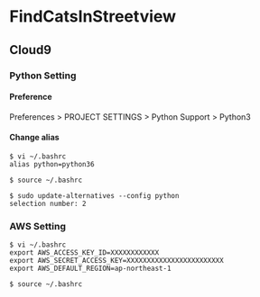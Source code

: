 # FindCatsInStreetview

## Cloud9

### Python Setting

#### Preference

Preferences > PROJECT SETTINGS > Python Support > Python3

#### Change alias

```
$ vi ~/.bashrc
alias python=python36

$ source ~/.bashrc

$ sudo update-alternatives --config python
selection number: 2
```

### AWS Setting

```
$ vi ~/.bashrc
export AWS_ACCESS_KEY_ID=XXXXXXXXXXXX
export AWS_SECRET_ACCESS_KEY=XXXXXXXXXXXXXXXXXXXXXXXX
export AWS_DEFAULT_REGION=ap-northeast-1

$ source ~/.bashrc
```
